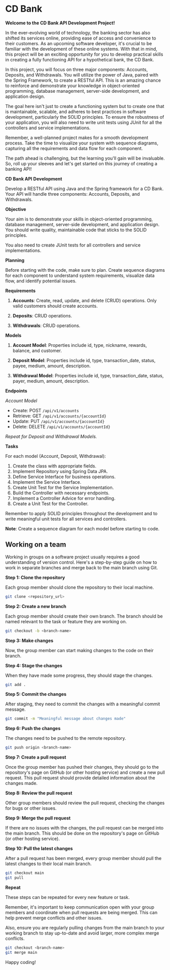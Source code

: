 # CD Bank

**Welcome to the CD Bank API Development Project!**

In the ever-evolving world of technology, the banking sector has also shifted its services online, providing ease of access and convenience to their customers. As an upcoming software developer, it's crucial to be familiar with the development of these online systems. With that in mind, this project will be an exciting opportunity for you to develop practical skills in creating a fully functioning API for a hypothetical bank, the CD Bank.

In this project, you will focus on three major components: Accounts, Deposits, and Withdrawals. You will utilize the power of Java, paired with the Spring Framework, to create a RESTful API. This is an amazing chance to reinforce and demonstrate your knowledge in object-oriented programming, database management, server-side development, and application design.

The goal here isn't just to create a functioning system but to create one that is maintainable, scalable, and adheres to best practices in software development, particularly the SOLID principles. To ensure the robustness of your application, you will also need to write unit tests using JUnit for all the controllers and service implementations.

Remember, a well-planned project makes for a smooth development process. Take the time to visualize your system with sequence diagrams, capturing all the requirements and data flow for each component.

The path ahead is challenging, but the learning you'll gain will be invaluable. So, roll up your sleeves and let's get started on this journey of creating a banking API!

**CD Bank API Development**

Develop a RESTful API using Java and the Spring framework for a CD Bank. Your API will handle three components: Accounts, Deposits, and Withdrawals.

**Objective**

Your aim is to demonstrate your skills in object-oriented programming, database management, server-side development, and application design. You should write quality, maintainable code that sticks to the SOLID principles.

You also need to create JUnit tests for all controllers and service implementations.

**Planning**

Before starting with the code, make sure to plan. Create sequence diagrams for each component to understand system requirements, visualize data flow, and identify potential issues.

**Requirements**

1. **Accounts**: Create, read, update, and delete (CRUD) operations. Only valid customers should create accounts.

2. **Deposits**: CRUD operations.

3. **Withdrawals**: CRUD operations.

**Models**

1. **Account Model**: Properties include id, type, nickname, rewards, balance, and customer.

2. **Deposit Model**: Properties include id, type, transaction_date, status, payee, medium, amount, description.

3. **Withdrawal Model**: Properties include id, type, transaction_date, status, payer, medium, amount, description.

**Endpoints**

*Account Model*

* Create: POST `/api/v1/accounts`
* Retrieve: GET `/api/v1/accounts/{accountId}`
* Update: PUT `/api/v1/accounts/{accountId}`
* Delete: DELETE `/api/v1/accounts/{accountId}`

*Repeat for Deposit and Withdrawal Models.*

**Tasks**

For each model (Account, Deposit, Withdrawal):

1. Create the class with appropriate fields.
2. Implement Repository using Spring Data JPA.
3. Define Service Interface for business operations.
4. Implement the Service Interface.
5. Create Unit Test for the Service Implementation.
6. Build the Controller with necessary endpoints.
7. Implement a Controller Advice for error handling.
8. Create a Unit Test for the Controller.

Remember to apply SOLID principles throughout the development and to write meaningful unit tests for all services and controllers.

**Note**: Create a sequence diagram for each model before starting to code.

## Working on a team

Working in groups on a software project usually requires a good understanding of version control. Here's a step-by-step guide on how to work in separate branches and merge back to the main branch using Git.

**Step 1: Clone the repository**

Each group member should clone the repository to their local machine.

```bash
git clone <repository_url>
```

**Step 2: Create a new branch**

Each group member should create their own branch. The branch should be named relevant to the task or feature they are working on.

```bash
git checkout -b <branch-name>
```

**Step 3: Make changes**

Now, the group member can start making changes to the code on their branch.

**Step 4: Stage the changes**

When they have made some progress, they should stage the changes.

```bash
git add .
```

**Step 5: Commit the changes**

After staging, they need to commit the changes with a meaningful commit message.

```bash
git commit -m "Meaningful message about changes made"
```

**Step 6: Push the changes**

The changes need to be pushed to the remote repository.

```bash
git push origin <branch-name>
```

**Step 7: Create a pull request**

Once the group member has pushed their changes, they should go to the repository's page on GitHub (or other hosting service) and create a new pull request. This pull request should provide detailed information about the changes made.

**Step 8: Review the pull request**

Other group members should review the pull request, checking the changes for bugs or other issues.

**Step 9: Merge the pull request**

If there are no issues with the changes, the pull request can be merged into the main branch. This should be done on the repository's page on GitHub (or other hosting service).

**Step 10: Pull the latest changes**

After a pull request has been merged, every group member should pull the latest changes to their local main branch.

```bash
git checkout main
git pull
```

**Repeat**

These steps can be repeated for every new feature or task.

Remember, it's important to keep communication open with your group members and coordinate when pull requests are being merged. This can help prevent merge conflicts and other issues.

Also, ensure you are regularly pulling changes from the main branch to your working branch to stay up-to-date and avoid larger, more complex merge conflicts.

```bash
git checkout <branch-name>
git merge main
```

Happy coding!